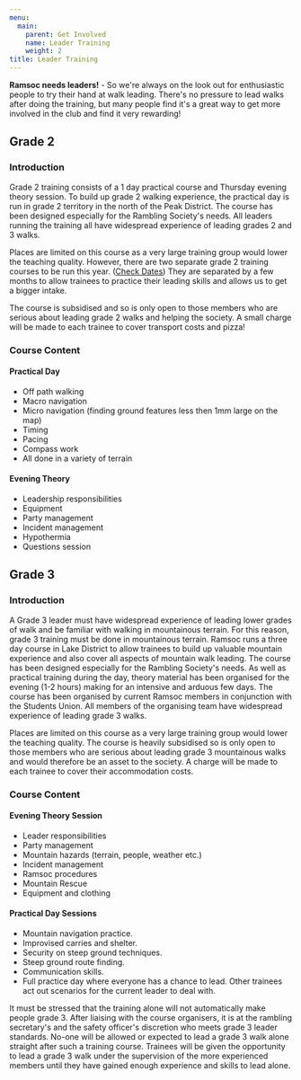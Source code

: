 ```yaml
---
menu:
  main:
    parent: Get Involved
    name: Leader Training
    weight: 2
title: Leader Training
---
```


**Ramsoc needs leaders!** - So we're always on the look out for enthusiastic people to try their hand at walk leading. There's no pressure to lead walks after doing the training, but many people find it's a great way to get more involved in the club and find it very rewarding!
## Grade 2
### Introduction
Grade 2 training consists of a 1 day practical course and Thursday evening theory session. To build up grade 2 walking experience, the practical day is run in grade 2 territory in the north of the Peak District. The course has been designed especially for the Rambling Society's needs. All leaders running the training all have widespread experience of leading grades 2 and 3 walks.

Places are limited on this course as a very large training group would lower the teaching quality. However, there are two separate grade 2 training courses to be run this year. ([Check Dates](/walks)) They are separated by a few months to allow trainees to practice their leading skills and allows us to get a bigger intake. 

The course is subsidised and so is only open to those members who are serious about leading grade 2 walks and helping the society. A small charge will be made to each trainee to cover transport costs and pizza!
### Course Content

#### Practical Day
- Off path walking
- Macro navigation
- Micro navigation (finding ground features less then 1mm large on the map)
- Timing
- Pacing
- Compass work
- All done in a variety of terrain

#### Evening Theory
- Leadership responsibilities
- Equipment
- Party management
- Incident management
- Hypothermia
- Questions session

## Grade 3
### Introduction
A Grade 3 leader must have widespread experience of leading lower grades of walk and be familiar with walking in mountainous terrain. For this reason, grade 3 training must be done in mountainous terrain. Ramsoc runs a three day course in Lake District to allow trainees to build up valuable mountain experience and also cover all aspects of mountain walk leading. The course has been designed especially for the Rambling Society's needs. As well as practical training during the day, theory material has been organised for the evening (1-2 hours) making for an intensive and arduous few days. The course has been organised by current Ramsoc members in conjunction with the Students Union. All members of the organising team have widespread experience of leading grade 3 walks.

Places are limited on this course as a very large training group would lower the teaching quality. The course is heavily subsidised so is only open to those members who are serious about leading grade 3 mountainous walks and would therefore be an asset to the society. A charge will be made to each trainee to cover their accommodation costs.

### Course Content
#### Evening Theory Session
- Leader responsibilities
- Party management
- Mountain hazards (terrain, people, weather etc.)
- Incident management
- Ramsoc procedures
- Mountain Rescue
- Equipment and clothing

#### Practical Day Sessions

- Mountain navigation practice.
- Improvised carries and shelter.
- Security on steep ground techniques.
- Steep ground route finding.
- Communication skills.
- Full practice day where everyone has a chance to lead. Other trainees act out scenarios for the current leader to deal with.

It must be stressed that the training alone will not automatically make people grade 3. After liaising with the course organisers, it is at the rambling secretary's and the safety officer's discretion who meets grade 3 leader standards. No-one will be allowed or expected to lead a grade 3 walk alone straight after such a training course. Trainees will be given the opportunity to lead a grade 3 walk under the supervision of the more experienced members until they have gained enough experience and skills to lead alone.